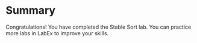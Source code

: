 # Summary

Congratulations! You have completed the Stable Sort lab. You can practice more labs in LabEx to improve your skills.
